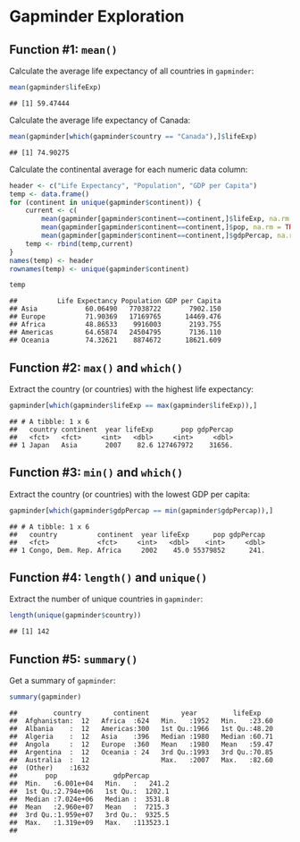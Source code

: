 Gapminder Exploration
================

## Function \#1: `mean()`

Calculate the average life expectancy of all countries in `gapminder`:

``` r
mean(gapminder$lifeExp)
```

    ## [1] 59.47444

Calculate the average life expectancy of Canada:

``` r
mean(gapminder[which(gapminder$country == "Canada"),]$lifeExp)
```

    ## [1] 74.90275

Calculate the continental average for each numeric data column:

``` r
header <- c("Life Expectancy", "Population", "GDP per Capita")
temp <- data.frame()
for (continent in unique(gapminder$continent)) {
    current <- c(
        mean(gapminder[gapminder$continent==continent,]$lifeExp, na.rm = TRUE), 
        mean(gapminder[gapminder$continent==continent,]$pop, na.rm = TRUE),
        mean(gapminder[gapminder$continent==continent,]$gdpPercap, na.rm=TRUE))
    temp <- rbind(temp,current)
}
names(temp) <- header
rownames(temp) <- unique(gapminder$continent)

temp
```

    ##          Life Expectancy Population GDP per Capita
    ## Asia            60.06490   77038722       7902.150
    ## Europe          71.90369   17169765      14469.476
    ## Africa          48.86533    9916003       2193.755
    ## Americas        64.65874   24504795       7136.110
    ## Oceania         74.32621    8874672      18621.609

## Function \#2: `max()` and `which()`

Extract the country (or countries) with the highest life expectancy:

``` r
gapminder[which(gapminder$lifeExp == max(gapminder$lifeExp)),]
```

    ## # A tibble: 1 x 6
    ##   country continent  year lifeExp       pop gdpPercap
    ##   <fct>   <fct>     <int>   <dbl>     <int>     <dbl>
    ## 1 Japan   Asia       2007    82.6 127467972    31656.

## Function \#3: `min()` and `which()`

Extract the country (or countries) with the lowest GDP per capita:

``` r
gapminder[which(gapminder$gdpPercap == min(gapminder$gdpPercap)),]
```

    ## # A tibble: 1 x 6
    ##   country          continent  year lifeExp      pop gdpPercap
    ##   <fct>            <fct>     <int>   <dbl>    <int>     <dbl>
    ## 1 Congo, Dem. Rep. Africa     2002    45.0 55379852      241.

## Function \#4: `length()` and `unique()`

Extract the number of unique countries in `gapminder`:

``` r
length(unique(gapminder$country))
```

    ## [1] 142

## Function \#5: `summary()`

Get a summary of `gapminder`:

``` r
summary(gapminder)
```

    ##         country        continent        year         lifeExp     
    ##  Afghanistan:  12   Africa  :624   Min.   :1952   Min.   :23.60  
    ##  Albania    :  12   Americas:300   1st Qu.:1966   1st Qu.:48.20  
    ##  Algeria    :  12   Asia    :396   Median :1980   Median :60.71  
    ##  Angola     :  12   Europe  :360   Mean   :1980   Mean   :59.47  
    ##  Argentina  :  12   Oceania : 24   3rd Qu.:1993   3rd Qu.:70.85  
    ##  Australia  :  12                  Max.   :2007   Max.   :82.60  
    ##  (Other)    :1632                                                
    ##       pop              gdpPercap       
    ##  Min.   :6.001e+04   Min.   :   241.2  
    ##  1st Qu.:2.794e+06   1st Qu.:  1202.1  
    ##  Median :7.024e+06   Median :  3531.8  
    ##  Mean   :2.960e+07   Mean   :  7215.3  
    ##  3rd Qu.:1.959e+07   3rd Qu.:  9325.5  
    ##  Max.   :1.319e+09   Max.   :113523.1  
    ##
